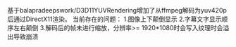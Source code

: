 基于balapradeepswork/D3D11YUVRendering增加了从ffmpeg解码为yuv420p后通过DirectX11渲染。
当前存在的问题：
1.图像上下颠倒显示
2.字幕文字显示顺序左右颠倒
3.解码后的帧未进行缩放，分辨率>= 1920*1080时会写入纹理时会溢出导致崩溃
